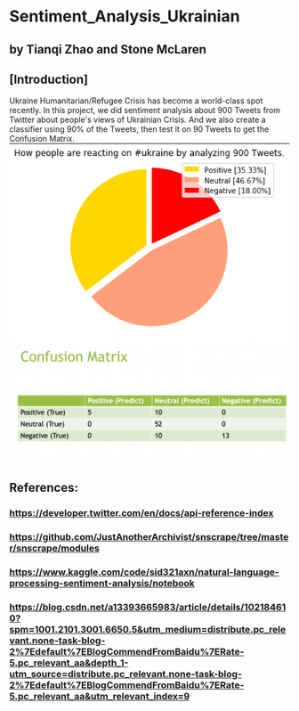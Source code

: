 # Sentiment_Analysis_Ukrainian
## by Tianqi Zhao and Stone McLaren
## [Introduction]
Ukraine Humanitarian/Refugee Crisis has become a world-class spot recently. In this project, we did sentiment analysis about 900 Tweets from Twitter about people's views of Ukrainian Crisis. And we also create a classifier using 90% of the Tweets, then test it on 90 Tweets to get the Confusion Matrix.
![Image text](https://github.com/ITWS-Hackathon/Sentiment_Analysis_Ukrainian/blob/main/visualization/pie%20chart.png)
![Image text](https://github.com/ITWS-Hackathon/Sentiment_Analysis_Ukrainian/blob/main/visualization/confision%20matrix.png)
## References:
### https://developer.twitter.com/en/docs/api-reference-index
### https://github.com/JustAnotherArchivist/snscrape/tree/master/snscrape/modules
### https://www.kaggle.com/code/sid321axn/natural-language-processing-sentiment-analysis/notebook
### https://blog.csdn.net/a13393665983/article/details/102184610?spm=1001.2101.3001.6650.5&utm_medium=distribute.pc_relevant.none-task-blog-2%7Edefault%7EBlogCommendFromBaidu%7ERate-5.pc_relevant_aa&depth_1-utm_source=distribute.pc_relevant.none-task-blog-2%7Edefault%7EBlogCommendFromBaidu%7ERate-5.pc_relevant_aa&utm_relevant_index=9

